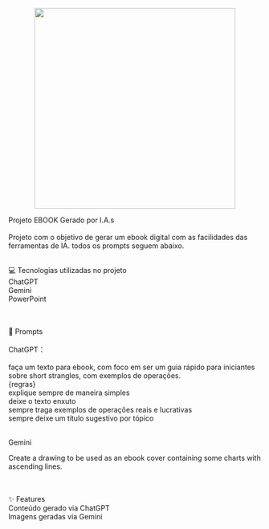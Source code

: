 <p align="center">
    <img width="400" src=".github/assets/grafico_gemini.png">
</p>

Projeto EBOOK Gerado por I.A.s<br><br>
Projeto com o objetivo de gerar um ebook digital com as facilidades das ferramentas de IA. todos os prompts seguem abaixo.<br><br>


💻 Tecnologias utilizadas no projeto<br>
ChatGPT<br>
Gemini<br>
PowerPoint<br><br><br>


🧠 Prompts<br><br>
ChatGPT：<br><br>
faça um texto para ebook, com foco em ser um guia rápido para iniciantes sobre short strangles, com exemplos de operações.<br>
{regras}<br>
 explique sempre de maneira simples<br>
 deixe o texto enxuto<br>
 sempre traga exemplos de operações reais e lucrativas<br>
 sempre deixe um título sugestivo por tópico<br><br>

Gemini<br>

Create a drawing to be used as an ebook cover containing some charts with ascending lines. <br><br><br>


✨ Features<br>
Conteúdo gerado via ChatGPT<br>
Imagens geradas via Gemini<br>

